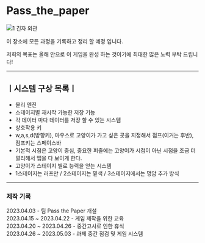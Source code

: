 # Pass_the_paper

![1 긴자 외관](https://user-images.githubusercontent.com/132584735/236255992-79ce179e-d6fe-483f-9aac-c5936b8d14f0.jpg)
 
 

이 장소에 모든 과정을 기록하고 정리 할 예정 입니다.

저희의 목표는 올해 안으로 이 게임을 완성 하는 것이기에 최대한 많은 노력 부탁 드립니다!

-----------------------------------------------

## ㅣ시스템 구상 목록ㅣ
- 물리 엔진
- 스테이지별 재시작 가능한 저장 기능
- 각 데이터 마다 데이터를 저장 할 수 있는 시스템
- 상호작용 키
- w,a,s,d(방향키), 마우스로 고양이가 가고 싶은 곳을 지정해서 점프(이거는 후반), 점프키는 스페이스바
- 기본적 시점은 고양이 중심, 중요한 퍼즐에는 고양이가 시점이 아닌 시점을 조금 더 멀리해서 맵을 다 보이게 한다.
- 고양이가 스테이지 별로 능력을 얻는 시스템
- 1스테이지는 러프만 / 2스테이지는 밑색 / 3스테이지에서는 명암 추가 방식 

----------------------------------------------

### 제작 기록
2023.04.03 - 팀 Pass the Paper 개설   
2023.04.15 ~ 2023.04.22 - 게임 제작을 위한 교육   
2023.04.20 ~ 2023.04.26 - 중간고사로 인한 휴식   
2023.04.26 ~ 2023.05.03 - 과제 중간 점검 및 게임 시스템    
